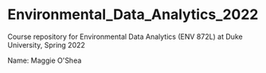# Environmental_Data_Analytics_2022

Course repository for Environmental Data Analytics (ENV 872L) at Duke University, Spring 2022

Name: Maggie O'Shea
